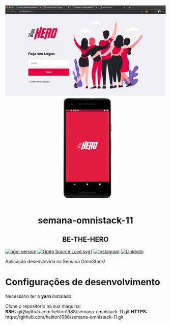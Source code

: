 <h1 align="center">
  <img alt="beTheHero" src=".github/logo.png" width="600px"  />
    &nbsp;
  <img alt="bethehero mobile" src=".github/phone.png" height="320px" />
</h1>

<h1 align="center"> semana-omnistack-11 </h1>

<h2 align="center">BE-THE-HERO</h2>
  
  [![npm version](https://badgen.net/npm/v/sequelize)](https://www.npmjs.com/package/sequelize)
  [![Open Source Love svg1](https://badges.frapsoft.com/os/v1/open-source.svg?v=103)](https://opensource.org/)
  [![Instagram](https://img.shields.io/badge/Instagram-%40black_3oy-purple)](https://www.instagram.com/black_3oy/)
  [![LinkedIn](https://img.shields.io/badge/LinkedIn-%40helitonoliveira-blue)](https://www.linkedin.com/in/helitonoliveira/)

  <p> Aplicação desenvolvida na Semana OmniStack!</p>

 # Configurações de desenvolvimento

 <p>Necessário ter o <b>yarn</b> instalado!</p>

<p>
Clone o repositório na sua maquina:<br />
<b>SSH:</b> git@github.com:heliton1988/semana-omnistack-11.git
<b>HTTPS:</b> https://github.com/heliton1988/semana-omnistack-11.git
</p>


